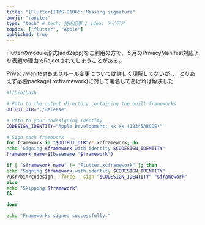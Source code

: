 ```yaml
---
title: "[Flutter]ITMS-91065: Missing signature"
emoji: ":apple:"
type: "tech" # tech: 技術記事 / idea: アイデア
topics: ["flutter", "Apple"]
published: true
---
```


Flutterのmodule形式(add2app)をご利用の方で、５月のPrivacyManifest対応より表題の理由でRejectされてしまうことがある。

PrivacyManifestあまりルール変更については詳しく理解してないが、、
とりあえず必要package(.xcframework)に対して署名してあげれば解決した


```bash
#!/bin/bash

# Path to the output directory containing the built frameworks
OUTPUT_DIR="./Release"

# Path to your codesigning identity 
CODESIGN_IDENTITY="Apple Development: xx xx (12345ABCDE)"

# Sign each framework 
for framework in "$OUTPUT_DIR"/*.xcframework; do
echo "Signing $framework with identity $CODESIGN_IDENTITY"
framework_name=$(basename "$framework")

if [ "$framework_name" != "Flutter.xcframework" ]; then
echo "Signing $framework with identity $CODESIGN_IDENTITY"
/usr/bin/codesign --force --sign "$CODESIGN_IDENTITY" "$framework"
else
echo "Skipping $framework"
fi

done

echo "Frameworks signed successfully."
```